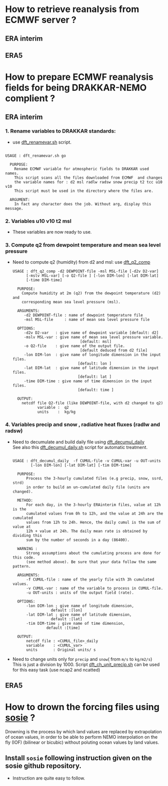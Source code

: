 # How to retrieve reanalysis from ECMWF server ?
## ERA interim
## ERA5

# How to prepare ECMWF reanalysis fields for being DRAKKAR-NEMO complient ?
## ERA interim
### 1. Rename variables to DRAKKAR standards:
  * use [dft_renamevar.sh](../scripts/dft_renamevar.sh) script.

   ```

   USAGE : dft_renamevar.sh go 

     PURPOSE:
       Rename ECMWF variable for atmospheric fields to DRAKKAR used names.
       This script scans all the files downloaded from ECMWF  and changes 
       the variable names for : d2 msl radlw radsw snow precip t2 tcc u10 v10
       This script must be used in the directory where the files are.

     ARGUMENT:
       In fact any character does the job. Without arg, display this message.

   ```

### 2. Variables u10 v10 t2 msl
  * These variables are now ready to use.
 
### 3. Compute q2 from dewpoint temperature and mean sea level pressure  
  * Need to compute q2 (humidity) from d2 and msl: use [dft_q2_comp](../src/dft_q2_comp.f90)

    ```
    USAGE : dft_q2_comp -d2 DEWPOINT-file -msl MSL-file [-d2v D2-var]
          [-mslv MSL-var] [-o Q2-file ] [-lon DIM-lon] [-lat DIM-lat]
          [-time DIM-time]
 
      PURPOSE: 
        Compute humidity at 2m (q2) from the dewpoint temperature (d2) and 
        corresponding mean sea level pressure (msl).
 
      ARGUMENTS:
         -d2 DEWPOINT-file : name of dewpoint temperature file
         -msl MSL-file     : name of mean sea level pressure file
 
      OPTIONS:
         -d2v D2-var   : give name of dewpoint variable [default: d2]
         -mslv MSL-var : give name of mean sea level pressure variable.
                                  [default: msl]
         -o Q2-file    : give name of the output file.
                                  [default deduced from d2 file]
         -lon DIM-lon  : give name of longitude dimension in the input files. 
                                 [default: lon ]
         -lat DIM-lat  : give name of latitude dimension in the input files. 
                                 [default: lat ]
         -time DIM-time : give name of time dimension in the input files. 
                                 [default: time ]
 
      OUTPUT:
        netcdf file Q2-file (like DEWPOINT-file, with d2 changed to q2)
               variable :  q2 
               units    :  kg/kg 

    ```

### 4. Variables precip and snow , radiative heat fluxes (radlw and radsw)
  * Need to decumulate   and build daily file using [dft_decumul_daily](../src/dft_decumul_daily.f90)  
    See also this [dft_decumul_daily.sh](../scripts/dft_decumul_daily.sh) script for automatic treatment.

    ``` 
  
    USAGE : dft_decumul_daily  -f CUMUL-file -v CUMUL-var -u OUT-units 
            [-lon DIM-lon] [-lat DIM-lat] [-tim DIM-time]
  
      PURPOSE:
          Process the 3-hourly cumulated files (e.g precip, snow, ssrd, strd)
          in order to build an un-cumulated daily file (units are changed).
  
      METHOD:
          For each day, in the 3-hourly ERAinterim files, value at 12h is the
          cumulated values from 0h to 12h, and the value at 24h are the cumulated
          values from 12h to 24h. Hence, the daily cumul is the sum of value at
          12h + value at 24h. The daily mean rate is obtained by dividing this
          sum by the number of seconds in a day (86400).
  
      WARNING :
          Strong assumptions about the cumulating process are done for this code.
          (see method above). Be sure that your data follow the same pattern.
  
      ARGUMENTS:
          -f CUMUL-file : name of the yearly file with 3h cumulated values.
          -v CUMUL-var : name of the variable to process in CUMUL-file.
          -u OUT-units : units of the output field (rate).
  
      OPTIONS:
          -lon DIM-lon ; give name of longitude dimension, 
                     default :[lon]
          -lat DIM-lat ; give name of latitude dimension, 
                     default :[lat]
          -tim DIM-time ; give name of time dimension, 
                   default :[time]
  
      OUTPUT:
          netcdf file : <CUMUL_file>_daily 
          variable    : <CUMUL_var> 
          units       : Original units/ s
    ```

  * Need to change units only for `precip` and `snow`( from `m/s` to `kg/m2/s`)   
    This is just a division by 1000. Script [dft_ch_unit_precip.sh](../scripts/dft_ch_unit_precip.sh) can be used for this easy task (use ncap2 and ncatted)
  
## ERA5

# How to drown the forcing files using [sosie](https://github.com/brodeau/sosie) ?
   Drowning is the process by which land values are replaced by extrapolation of ocean values, in order to be able to perform NEMO interpolation on the fly (IOF) (bilinear or bicubic) without poluting ocean values by land values. 
## Install `sosie` following instruction given on the sosie github repository.
   * Instruction are quite easy to follow.
## 
